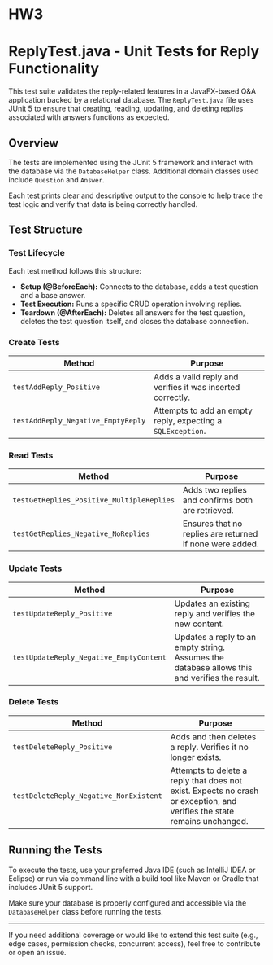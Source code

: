 # HW3

# ReplyTest.java - Unit Tests for Reply Functionality

This test suite validates the reply-related features in a JavaFX-based Q&A application backed by a relational database. The `ReplyTest.java` file uses JUnit 5 to ensure that creating, reading, updating, and deleting replies associated with answers functions as expected.

## Overview

The tests are implemented using the JUnit 5 framework and interact with the database via the `DatabaseHelper` class. Additional domain classes used include `Question` and `Answer`.

Each test prints clear and descriptive output to the console to help trace the test logic and verify that data is being correctly handled.

## Test Structure

### Test Lifecycle

Each test method follows this structure:

- **Setup (@BeforeEach):** Connects to the database, adds a test question and a base answer.
- **Test Execution:** Runs a specific CRUD operation involving replies.
- **Teardown (@AfterEach):** Deletes all answers for the test question, deletes the test question itself, and closes the database connection.

### Create Tests

| Method | Purpose |
|--------|---------|
| `testAddReply_Positive` | Adds a valid reply and verifies it was inserted correctly. |
| `testAddReply_Negative_EmptyReply` | Attempts to add an empty reply, expecting a `SQLException`. |

### Read Tests

| Method | Purpose |
|--------|---------|
| `testGetReplies_Positive_MultipleReplies` | Adds two replies and confirms both are retrieved. |
| `testGetReplies_Negative_NoReplies` | Ensures that no replies are returned if none were added. |

### Update Tests

| Method | Purpose |
|--------|---------|
| `testUpdateReply_Positive` | Updates an existing reply and verifies the new content. |
| `testUpdateReply_Negative_EmptyContent` | Updates a reply to an empty string. Assumes the database allows this and verifies the result. |

### Delete Tests

| Method | Purpose |
|--------|---------|
| `testDeleteReply_Positive` | Adds and then deletes a reply. Verifies it no longer exists. |
| `testDeleteReply_Negative_NonExistent` | Attempts to delete a reply that does not exist. Expects no crash or exception, and verifies the state remains unchanged. |

## Running the Tests

To execute the tests, use your preferred Java IDE (such as IntelliJ IDEA or Eclipse) or run via command line with a build tool like Maven or Gradle that includes JUnit 5 support.

Make sure your database is properly configured and accessible via the `DatabaseHelper` class before running the tests.

---

If you need additional coverage or would like to extend this test suite (e.g., edge cases, permission checks, concurrent access), feel free to contribute or open an issue.
